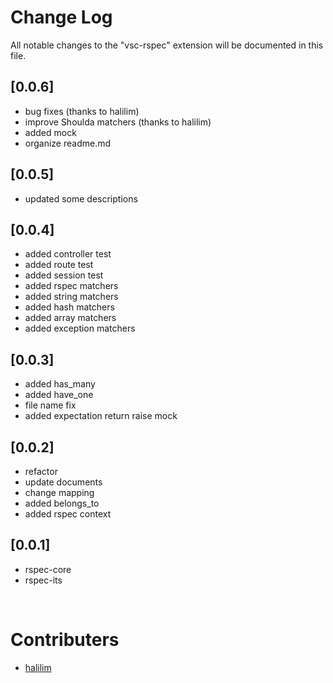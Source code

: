 # Change Log

All notable changes to the "vsc-rspec" extension will be documented in this file.

## [0.0.6]

- bug fixes (thanks to halilim)
- improve Shoulda matchers (thanks to halilim)
- added mock
- organize readme.md

## [0.0.5]

- updated some descriptions

## [0.0.4]

- added controller test
- added route test
- added session test
- added rspec matchers
- added string matchers
- added hash matchers
- added array matchers
- added exception matchers

## [0.0.3]

- added has_many
- added have_one
- file name fix
- added expectation return raise mock

## [0.0.2]

- refactor
- update documents
- change mapping
- added belongs_to
- added rspec context

## [0.0.1]

- rspec-core
- rspec-its

<br />

# Contributers

* [halilim](https://github.com/halilim)